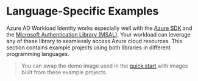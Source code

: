 # Language-Specific Examples

Azure AD Workload Identity works especially well with the [Azure SDK][1] and the [Microsoft Authentication Library (MSAL)][2]. Your workload can leverage any of these library to seamlessly access Azure cloud resources. This section contains example projects using both libraries in different programming languages.

> You can swap the demo image used in the [quick start](../../quick-start.md#6-deploy-workload) with images built from these example projects.

[1]: https://azure.microsoft.com/en-us/downloads/

[2]: https://docs.microsoft.com/en-us/azure/active-directory/develop/msal-overview
